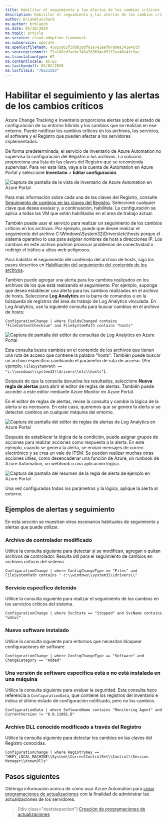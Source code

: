 ```yaml
---
title: Habilitar el seguimiento y las alertas de los cambios críticos
description: Habilitar el seguimiento y las alertas de los cambios críticos
author: BrianBlanchard
ms.author: brblanch
ms.date: 05/10/2019
ms.topic: article
ms.service: cloud-adoption-framework
ms.subservice: operate
ms.openlocfilehash: 4581c865f3dd928df91e7e1eef97a0ea341e4ccb
ms.sourcegitcommit: 72a280cd7aebc743a7d3634c051f7ae46e4fc9ae
ms.translationtype: HT
ms.contentlocale: es-ES
ms.lasthandoff: 03/02/2020
ms.locfileid: "78223503"
---
```

# <a name="enable-tracking-and-alerting-for-critical-changes"></a>Habilitar el seguimiento y las alertas de los cambios críticos

Azure Change Tracking e Inventario proporciona alertas sobre el estado de configuración de su entorno híbrido y los cambios que se realizan en ese entorno. Puede notificar los cambios críticos en los archivos, los servicios, el software y el Registro que pueden afectar a los servidores implementados.

De forma predeterminada, el servicio de inventario de Azure Automation no supervisa la configuración del Registro o los archivos. La solución proporciona una lista de las claves del Registro que se recomienda supervisar. Para ver esta lista, vaya a la cuenta de Automation en Azure Portal y seleccione **Inventario** > **Editar configuración**.

![Captura de pantalla de la vista de inventario de Azure Automation en Azure Portal](./media/change-tracking1.png)

Para más información sobre cada una de las claves del Registro, consulte [Seguimiento de cambios en las claves del Registro](https://docs.microsoft.com/azure/automation/automation-change-tracking#registry-key-change-tracking). Seleccione cualquier clave que desee evaluar y, a continuación, habilítela. La configuración se aplica a todas las VM que están habilitadas en el área de trabajo actual.

También puede usar el servicio para realizar un seguimiento de los cambios críticos en los archivos. Por ejemplo, puede que desee realizar el seguimiento del archivo C:\Windows\System32\Drivers\etc\hosts porque el sistema operativo lo usa para asignar nombres de host a direcciones IP. Los cambios en este archivo podrían provocar problemas de conectividad o redirigir el tráfico a sitios web peligrosos.

Para habilitar el seguimiento del contenido del archivo de hosts, siga los pasos descritos en [Habilitación del seguimiento del contenido de los archivos](https://docs.microsoft.com/azure/automation/change-tracking-file-contents#enable-file-content-tracking).

También puede agregar una alerta para los cambios realizados en los archivos de los que está realizando el seguimiento. Por ejemplo, suponga que desea establecer una alerta para los cambios realizados en el archivo de hosts. Seleccione **Log Analytics** en la barra de comandos o en la búsqueda de registros del área de trabajo de Log Analytics vinculada. En Log Analytics, use la siguiente consulta para buscar cambios en el archivo de hosts:

```kusto
ConfigurationChange | where FieldsChanged contains "FileContentChecksum" and FileSystemPath contains "hosts"
```

![Captura de pantalla del editor de consultas de Log Analytics en Azure Portal](./media/change-tracking2.png)

Esta consulta busca cambios en el contenido de los archivos que tienen una ruta de acceso que contiene la palabra "hosts". También puede buscar un archivo específico cambiando el parámetro de ruta de acceso. (Por ejemplo, `FileSystemPath ==  "c:\\windows\\system32\\drivers\\etc\\hosts"`).
  
Después de que la consulta devuelva los resultados, seleccione **Nueva regla de alertas** para abrir el editor de reglas de alertas. También puede acceder a este editor mediante Azure Monitor en Azure Portal.

En el editor de reglas de alertas, revise la consulta y cambie la lógica de la alerta si es necesario. En este caso, queremos que se genere la alerta si se detectan cambios en cualquier máquina del entorno.

![Captura de pantalla del editor de reglas de alertas de Log Analytics en Azure Portal](./media/change-tracking3.png)

Después de establecer la lógica de la condición, puede asignar grupos de acciones para realizar acciones como respuesta a la alerta. En este ejemplo, cuando se genera la alerta, se envían mensajes de correo electrónico y se crea un vale de ITSM. Se pueden realizar muchas otras acciones útiles, como desencadenar una función de Azure, un runbook de Azure Automation, un webhook o una aplicación lógica.

![Captura de pantalla del resumen de la regla de alerta de ejemplo en Azure Portal](./media/change-tracking4.png)

Una vez configurados todos los parámetros y la lógica, aplique la alerta al entorno.

## <a name="tracking-and-alerting-examples"></a>Ejemplos de alertas y seguimiento

En esta sección se muestran otros escenarios habituales de seguimiento y alertas que puede utilizar.

### <a name="driver-file-changed"></a>Archivo de controlador modificado

Utilice la consulta siguiente para detectar si se modifican, agregan o quitan archivos de controlador. Resulta útil para el seguimiento de cambios en archivos críticos del sistema.

  ```kusto
  ConfigurationChange | where ConfigChangeType == "Files" and FileSystemPath contains " c:\\windows\\system32\\drivers\\"
  ```

### <a name="specific-service-stopped"></a>Servicio específico detenido

Utilice la consulta siguiente para realizar el seguimiento de los cambios en los servicios críticos del sistema.

  ```kusto
  ConfigurationChange | where SvcState == "Stopped" and SvcName contains "w3svc"
  ```

### <a name="new-software-installed"></a>Nuevo software instalado

Utilice la consulta siguiente para entornos que necesitan bloquear configuraciones de software.

  ```kusto
  ConfigurationChange | where ConfigChangeType == "Software" and ChangeCategory == "Added"
  ```

### <a name="specific-software-version-is-or-isnt-installed-on-a-machine"></a>Una versión de software específica está o no está instalada en una máquina

Utilice la consulta siguiente para evaluar la seguridad. Esta consulta hace referencia a `ConfigurationData`, que contiene los registros del inventario e indica el último estado de configuración notificado, pero no los cambios.

  ```kusto
  ConfigurationData | where SoftwareName contains "Monitoring Agent" and CurrentVersion != "8.0.11081.0"
  ```

### <a name="known-dll-changed-through-the-registry"></a>Archivo DLL conocido modificado a través del Registro

Utilice la consulta siguiente para detectar los cambios en las claves del Registro conocidas.

  ```kusto
  ConfigurationChange | where RegistryKey == "HKEY_LOCAL_MACHINE\\System\\CurrentControlSet\\Control\\Session Manager\\KnownDlls"
  ```

## <a name="next-steps"></a>Pasos siguientes

Obtenga información acerca de cómo usar Azure Automation para [crear programaciones de actualizaciones](./update-schedules.md) con la finalidad de administrar las actualizaciones de los servidores.

> [!div class="nextstepaction"]
> [Creación de programaciones de actualizaciones](./update-schedules.md)
